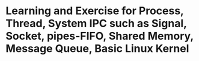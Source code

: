 # Learning and Exercise for Process, Thread, System IPC such as Signal, Socket, pipes-FIFO, Shared Memory, Message Queue, Basic Linux Kernel
